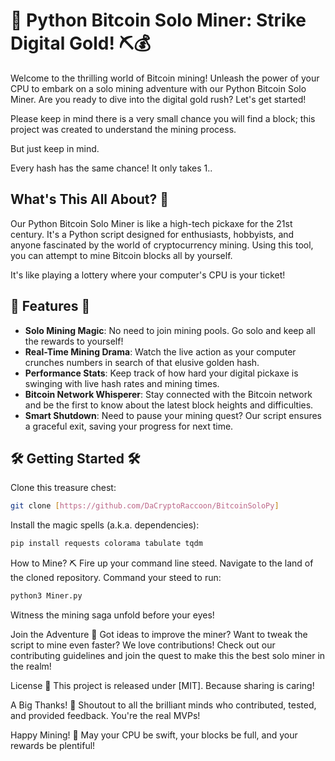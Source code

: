 # 🚀 Python Bitcoin Solo Miner: Strike Digital Gold! ⛏️💰

Welcome to the thrilling world of Bitcoin mining! Unleash the power of your CPU to embark on a solo mining adventure with our Python Bitcoin Solo Miner. 
Are you ready to dive into the digital gold rush? Let's get started!  

Please keep in mind there is a very small chance you will find a block; this project was created to understand the mining process.  

But just keep in mind.  

Every hash has the same chance! It only takes 1..

## What's This All About? 🤔

Our Python Bitcoin Solo Miner is like a high-tech pickaxe for the 21st century. 
It's a Python script designed for enthusiasts, hobbyists, and anyone fascinated by the world of cryptocurrency mining. 
Using this tool, you can attempt to mine Bitcoin blocks all by yourself. 

It's like playing a lottery where your computer's CPU is your ticket!

## 🌟 Features 🌟

- **Solo Mining Magic**: No need to join mining pools. Go solo and keep all the rewards to yourself!
- **Real-Time Mining Drama**: Watch the live action as your computer crunches numbers in search of that elusive golden hash.
- **Performance Stats**: Keep track of how hard your digital pickaxe is swinging with live hash rates and mining times.
- **Bitcoin Network Whisperer**: Stay connected with the Bitcoin network and be the first to know about the latest block heights and difficulties.
- **Smart Shutdown**: Need to pause your mining quest? Our script ensures a graceful exit, saving your progress for next time.

## 🛠️ Getting Started 🛠️

Clone this treasure chest:

```bash
git clone [https://github.com/DaCryptoRaccoon/BitcoinSoloPy]
```

Install the magic spells (a.k.a. dependencies):

```bash
pip install requests colorama tabulate tqdm
```
How to Mine? ⛏️
Fire up your command line steed.
Navigate to the land of the cloned repository.
Command your steed to run:
```bash
python3 Miner.py
```
Witness the mining saga unfold before your eyes!

Join the Adventure 🤝
Got ideas to improve the miner? Want to tweak the script to mine even faster? We love contributions! Check out our contributing guidelines and join the quest to make this the best solo miner in the realm!

License 📜
This project is released under [MIT]. Because sharing is caring!

A Big Thanks! 🎉
Shoutout to all the brilliant minds who contributed, tested, and provided feedback. You're the real MVPs!

Happy Mining! 🎉
May your CPU be swift, your blocks be full, and your rewards be plentiful!

